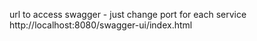 
url to access swagger - just change port for each service
http://localhost:8080/swagger-ui/index.html